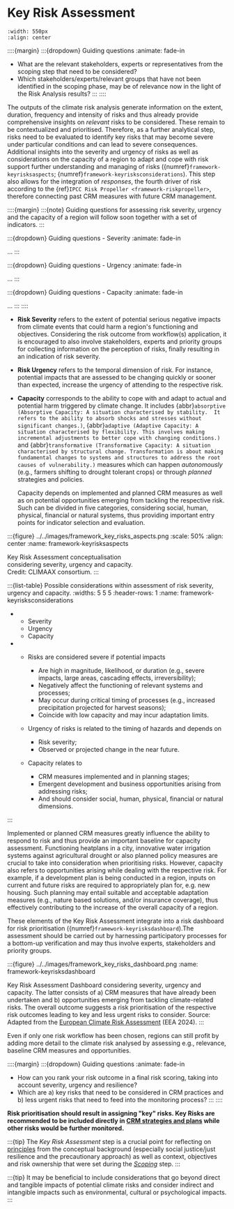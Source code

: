 # Key Risk Assessment

```{figure} ../../images/framework/il_framework_ToolboxSteps_FigB_Key_risk_ring.png
:width: 550px
:align: center
```
::::{margin}
:::{dropdown} Guiding questions
:animate: fade-in

- What are the relevant stakeholders, experts or representatives from the scoping step that need to be considered?
- Which stakeholders/experts/relevant groups that have not been identified in the scoping phase, may be of relevance now in the light of the Risk Analysis results?
:::
::::

The outputs of the climate risk analysis generate information on the extent, duration, frequency and intensity of risks and thus already provide comprehensive insights on *relevant* risks to be considered. These remain to be contextualized and prioritised. Therefore, as a further analytical step, risks need to be evaluated to identify key risks that may become severe under particular conditions and can lead to severe consequences. Additional insights into the severity and urgency of risks as well as considerations on the capacity of a region to adapt and cope with risk support further understanding and managing of risks ({numref}`framework-keyrisksaspects`; {numref}`framework-keyrisksconsiderations`). This step also allows for the integration of *responses*, the fourth driver of risk according to the {ref}`IPCC Risk Propeller <framework-riskpropeller>`, therefore connecting past CRM measures with future CRM management.


::::{margin}
:::{note}
Guiding questions for assessing risk severity, urgency and the capacity of a region will follow soon together with a set of indicators.
:::

:::{dropdown} Guiding questions - Severity
:animate: fade-in

...
:::

:::{dropdown} Guiding questions - Urgency
:animate: fade-in

...
:::

:::{dropdown} Guiding questions - Capacity
:animate: fade-in

...
:::
::::

- **Risk Severity** refers to the extent of potential serious negative impacts from climate events that could harm a region's functioning and objectives. Considering the risk outcome from workflow(s) application, it is encouraged to also involve stakeholders, experts and priority groups for collecting information on the perception of risks, finally resulting in an indication of risk severity.

- **Risk Urgency** refers to the temporal dimension of risk. For instance, potential impacts that are assessed to be changing quickly or sooner than expected, increase the urgency of attending to the respective risk.

- **Capacity** corresponds to the ability to cope with and adapt to actual and potential harm triggered by climate change. It includes {abbr}`absorptive (Absorptive Capacity: A situation characterised by stability.  It refers to the ability to absorb shocks and stresses without significant changes.)`, {abbr}`adaptive (Adaptive Capacity: A situation characterised by flexibility. This involves making incremental adjustments to better cope with changing conditions.)` and {abbr}`transformative (Transformative Capacity: A situation characterised by structural change. Transformation is about making fundamental changes to systems and structures to address the root causes of vulnerability.)` measures which can happen *autonomously* (e.g., farmers shifting to drought tolerant crops) or through *planned* strategies and policies.

  Capacity depends on implemented and planned CRM measures as well as on potential opportunities emerging from tackling the respective risk. Such can be divided in five categories, considering social, human, physical, financial or natural systems, thus providing important entry points for indicator selection and evaluation.


:::{figure} ../../images/framework_key_risks_aspects.png
:scale: 50%
:align: center
:name: framework-keyrisksaspects

Key Risk Assessment conceptualisation <br>considering severity, urgency and capacity. <br>Credit: CLIMAAX consortium.
:::

:::{list-table} Possible considerations within assessment of risk severity, urgency and capacity.
:widths: 5 5 5
:header-rows: 1
:name: framework-keyrisksconsiderations

* - Severity
  - Urgency
  - Capacity

* - Risks are considered severe if potential impacts

    -	Are high in magnitude, likelihood, or duration (e.g., severe impacts, large areas, cascading effects, irreversibility);
    -	Negatively affect the functioning of relevant systems and processes;
    -	May occur during critical timing of processes (e.g., increased precipitation projected for harvest seasons);
    -	Coincide with low capacity and may incur adaptation limits.
    
  - Urgency of risks is related to the timing of hazards and depends on

    -	Risk severity;
    -	Observed or projected change in the near future.
    
  - Capacity relates to

    -	CRM measures implemented and in planning stages;
    -	Emergent development and business opportunities arising from addressing risks;
    -	And should consider social, human, physical, financial or natural dimensions.

:::


Implemented or planned CRM measures greatly influence the ability to respond to risk and thus provide an important baseline for capacity assessment. Functioning heatplans in a city, innovative water irrigation systems against agricultural drought or also planned policy measures are crucial to take into consideration when prioritising risks. However, capacity also refers to opportunities arising while dealing with the respective risk. For example, if a development plan is being conducted in a region, inputs on current and future risks are required to appropriately plan for, e.g. new housing. Such planning may entail suitable and acceptable adaptation measures (e.g., nature based solutions, and/or insurance coverage), thus effectively  contributing to the increase of the overall capacity of a region.

These elements of the Key Risk Assessment integrate into a risk dashboard for risk prioritisation ({numref}`framework-keyrisksdashboard`).The assessment should be carried out by harnessing participatory processes for a bottom-up verification and may thus involve experts, stakeholders and priority groups.  

:::{figure} ../../images/framework_key_risks_dashboard.png
:name: framework-keyrisksdashboard

Key Risk Assessment Dashboard considering severity, urgency and capacity. The latter consists of a) CRM measures that have already been undertaken and b) opportunities emerging from tackling climate-related risks. The overall outcome suggests a risk prioritisation of the respective risk outcomes leading to key and less urgent risks to consider. Source: Adapted from the [European Climate Risk Assessment](https://doi.org/10.2800/204249) (EEA 2024). 
:::

Even if only one risk workflow has been chosen, regions can still profit by adding more detail to the climate risk analysed by assessing e.g., relevance, baseline CRM measures and opportunities.

::::{margin}
:::{dropdown} Guiding questions
:animate: fade-in

- How can you rank your risk outcome in a final risk scoring, taking into account severity, urgency and resilience?
- Which are a) key risks that need to be considered in CRM practices and b) less urgent risks that need to feed into the monitoring process?
:::
::::

**Risk prioritisation should result in assigning "key" risks. Key Risks are recommended to be included directly in [CRM strategies and plans](../CRM.md) while other risks would be further monitored.**


:::{tip}
The *Key Risk Assessment* step is a crucial point for reflecting on [principles](../beforeyoustart/principles) from the conceptual background (especially social justice/just resilience and the precautionary approach) as well as context, objectives and risk ownership that were set during the [*Scoping*](../scoping/scoping) step. 
:::

:::{tip}
It may be beneficial to include considerations that go beyond direct and tangible impacts of potential climate risks and consider indirect and intangible impacts such as environmental, cultural or psychological impacts.
:::
